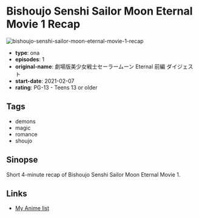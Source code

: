 # Bishoujo Senshi Sailor Moon Eternal Movie 1 Recap

![bishoujo-senshi-sailor-moon-eternal-movie-1-recap](https://cdn.myanimelist.net/images/anime/1899/111659.jpg)

-   **type**: ona
-   **episodes**: 1
-   **original-name**: 劇場版美少女戦士セーラームーン Eternal 前編 ダイジェスト
-   **start-date**: 2021-02-07
-   **rating**: PG-13 - Teens 13 or older

## Tags

-   demons
-   magic
-   romance
-   shoujo

## Sinopse

Short 4-minute recap of Bishoujo Senshi Sailor Moon Eternal Movie 1.

## Links

-   [My Anime list](https://myanimelist.net/anime/47418/Bishoujo_Senshi_Sailor_Moon_Eternal_Movie_1_Recap)
